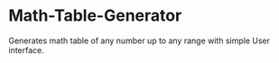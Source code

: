 # Math-Table-Generator
Generates math table of any number up to any range with simple User interface.
